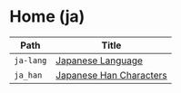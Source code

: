 
# Home (ja)

| Path      | Title                                           |
| --------- | ----------------------------------------------- |
| `ja-lang` | [Japanese Language](<./ja-lang/README.md>)      |
| `ja_han`  | [Japanese Han Characters](<./ja_han/README.md>) |
